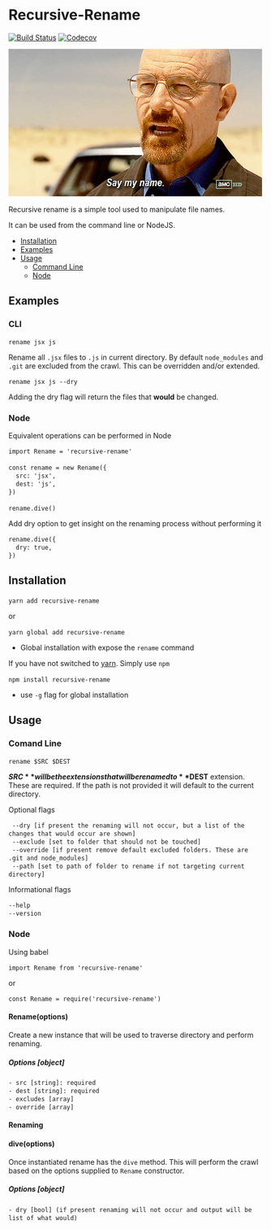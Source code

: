 # Recursive-Rename

[![Build Status](https://travis-ci.org/HeroProtagonist/recursive-rename.svg?branch=master)](https://travis-ci.org/HeroProtagonist/recursive-rename)
[![Codecov](https://img.shields.io/codecov/c/github/HeroProtagonist/recursive-rename.svg)](https://codecov.io/github/HeroProtagonist/recursive-rename)

![walter-white](gif/walter-white.gif)

Recursive rename is a simple tool used to manipulate file names. 

It can be used from the command line or NodeJS. 

* [Installation](#installation)
* [Examples](#examples)
* [Usage](#usage)
	- [Command Line](#command-line)
	- [Node](#node) 

## Examples

### CLI

	rename jsx js

Rename all `.jsx` files to `.js` in current directory. By default `node_modules` and `.git` are excluded from the crawl. This can be overridden and/or extended.

	rename jsx js --dry
Adding the dry flag will return the files that **would** be changed.	
###  Node

Equivalent operations can be performed in Node

```
import Rename = 'recursive-rename'

const rename = new Rename({
  src: 'jsx',
  dest: 'js',
})

rename.dive()
```

Add dry option to get insight on the renaming process without performing it

```
rename.dive({
  dry: true,
})
```



## Installation

`yarn add recursive-rename`

or

`yarn global add recursive-rename`

- Global installation with expose the `rename` command

If you have not switched to [yarn](https://yarnpkg.com/). Simply use `npm`

`npm install recursive-rename`

- use `-g` flag for global installation


## Usage

### Comand Line

`rename $SRC $DEST`

**$SRC** will be the extensions that will be renamed to **$DEST** extension. These are required. If the path is not provided it will default to the current directory.


Optional flags

```
 --dry [if present the renaming will not occur, but a list of the changes that would occur are shown]
 --exclude [set to folder that should not be touched]
 --override [if present remove default excluded folders. These are .git and node_modules]
 --path [set to path of folder to rename if not targeting current directory]
```

Informational flags

```
--help
--version
```

### Node

Using babel

	import Rename from 'recursive-rename'

or 

	const Rename = require('recursive-rename')

#### Rename(options)

Create a new instance that will be used to traverse directory and perform renaming. 

##### Options [object]
	- src [string]: required
	- dest [string]: required
	- excludes [array]
	- override [array]

#### Renaming


#### dive(options)
Once instantiated rename has the `dive` method. This will perform the crawl based on the options supplied to `Rename` constructor.

##### Options [object]
	- dry [bool] (if present renaming will not occur and output will be list of what would) 

